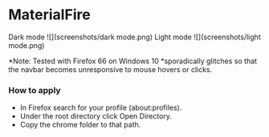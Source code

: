 # MaterialFire

Dark mode
![](screenshots/dark mode.png)
 Light mode
![](screenshots/light mode.png)

*Note: Tested with Firefox 66 on Windows 10
*sporadically glitches so that the navbar becomes unresponsive to mouse hovers or clicks.

### How to apply
+ In Firefox search for your profile (about:profiles).  
+ Under the root directory click Open Directory.  
+ Copy the chrome folder to that path.  
